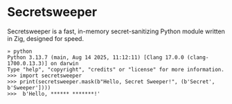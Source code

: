 # Secretsweeper

Secretsweeper is a fast, in-memory secret-sanitizing Python module written in Zig, designed for speed.

```shell 
» python          
Python 3.13.7 (main, Aug 14 2025, 11:12:11) [Clang 17.0.0 (clang-1700.0.13.3)] on darwin
Type "help", "copyright", "credits" or "license" for more information.
>>> import secretsweeper
>>> print(secretsweeper.mask(b"Hello, Secret Sweeper!", (b'Secret', b'Sweeper'])))
>>>  b'Hello, ****** *******!' 
```

